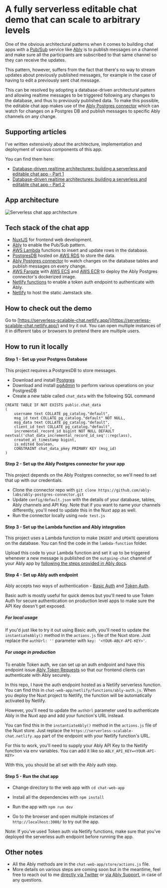 # A fully serverless editable chat demo that can scale to arbitrary levels

One of the obvious architectural patterns when it comes to building chat apps with a [Pub/Sub](https://ably.com/topic/pub-sub) service like [Ably](https://ably.com/) is to publish messages on a channel and make sure all the participants are subscribed to that same channel so they can receive the updates.

This pattern, however, suffers from the fact that there's no way to stream updates about previously published messages, for example in the case of having to edit a previously sent chat message. 

This can be resolved by adopting a database-driven architectural pattern and allowing realtime messages to be triggered following any changes to the database, and thus to previously published data. To make this possible, the editable chat app makes use of the [Ably Postgres connector](https://github.com/ably-labs/ably-postgres-connector) which can watch for changes on a Postgres DB and publish messages to specific Ably channels on any change.

## Supporting articles

I've written extensively about the architecture, implementation and deployment of various components of this app.

You can find them here:

- [Database-driven realtime architectures: building a serverless and editable chat app - Part 1](https://ably.com/blog/database-driven-realtime-architectures-serverless-editable-chat-app-part-1)
- [Database-driven realtime architectures: building a serverless and editable chat app - Part 2](https://ably.com/blog/database-driven-realtime-architectures-serverless-editable-chat-app-part-2)

## App architecture

![Serverless chat app architecture](https://user-images.githubusercontent.com/5900152/132007004-f9f359ba-67c8-43c9-b627-0fff901b10d0.jpg)

## Tech stack of the chat app

- [NuxtJS](https://nuxtjs.org/) for frontend web development.
- [Ably](https://ably.com/) to enable the Pub/Sub pattern.
- [AWS Lambda](https://aws.amazon.com/lambda/) functions to insert and update rows in the database.
- [PostgresDB](https://www.postgresql.org/) hosted on [AWS RDS](https://aws.amazon.com/rds/) to store the data.
- [Ably Postgres connector](https://github.com/ably-labs/ably-postgres-connector) to watch changes on the database tables and publish messages on every change.
- [AWS Fargate](https://aws.amazon.com/fargate/) with [AWS ECS](https://aws.amazon.com/ecs/) and [AWS ECR](https://aws.amazon.com/ecr/) to deploy the Ably Postgres connector's dockerized image.
- [Netlify functions](https://www.netlify.com/products/functions/) to enable a token auth endpoint to authenticate with Ably.
- [Netlify](https://netlify.com/) to host the static Jamstack site.

## How to check out the demo

Go to [https://serverless-scalable-chat.netlify.app/](https://serverless-scalable-chat.netlify.app/) and try it out. You can open multiple instances of it in different tabs or browsers to pretend there are multiple users.

## How to run it locally

#### Step 1 - Set up your Postgres Database

This project requires a PostgresDB to store messages. 

- Download and install [Postgres](https://www.postgresql.org/)
- Download and install [pgAdmin](https://www.pgadmin.org/) to perform various operations on your PostgresDB
- Create a new table called `chat_data` with the following SQL command

```
CREATE TABLE IF NOT EXISTS public.chat_data
(
    username text COLLATE pg_catalog."default",
    msg_id text COLLATE pg_catalog."default" NOT NULL,
    msg_data text COLLATE pg_catalog."default",
    client_id text COLLATE pg_catalog."default",
    incremental_record_id bigint NOT NULL DEFAULT nextval('chat_data_incremental_record_id_seq'::regclass),
    created_at_timestamp bigint,
    is_edited boolean,
    CONSTRAINT chat_data_pkey PRIMARY KEY (msg_id)
)
```

#### Step 2 - Set up the Ably Postgres connector for your app

This project depends on the Ably Postgres connector, so we'll need to set that up with our credentials.

- Clone the connector repo with `git clone https://github.com/ably-labs/ably-postgres-connector.git`
- Update `config/default.json` with the details of your database, tables, Ably channels and API Key. Note that if you want to name your channels differently, you'll need to update this in the Nuxt app as well.
- Run the connector locally using `node test.js`

#### Step 3 - Set up the Lambda function and Ably integration

This project uses a Lambda function to make `INSERT` and `UPDATE` operations on the database. You can find the code in the `lambda-function` folder. 

Upload this code to your Lambda function and set it up to be triggered whenever a new message is published on the `outgoing-chat` channel of your Ably app by [following the steps provided in Ably docs](https://ably.com/documentation/general/events/aws-lambda).

#### Step 4 - Set up Ably auth endpoint

Ably accepts two ways of authentication - [Basic Auth](https://ably.com/documentation/core-features/authentication#basic-authentication) and [Token Auth](https://ably.com/documentation/core-features/authentication#token-authentication). 

Basic auth is mostly useful for quick demos but you'll need to use Token Auth for secure authentication on production level apps to make sure the API Key doesn't get exposed.

##### For local usage

If you'd just like to try it out using Basic auth, you'll need to update the `instantiateAbly()` method in the `actions.js` file of the Nuxt store. Just replace the `authUrl: ''` parameter with `key: '<YOUR-ABLY-API-KEY>'`.

##### For usage in production

To enable Token auth, we can set up an auth endpoint and have this endpoint issue [Ably Token Requests](https://ably.com/documentation/realtime/authentication#token-request) so that our frontend clients can authenticate with Ably securely. 

In this repo, I have the auth endpoint hosted as a Netlify serverless function. You can find this in `chat-web-app/netlify/functions/ably-auth.js`. When you deploy the Nuxt project to Netlify, the function will be automatically activated by Netlify. 

However, you'll need to update the `authUrl` parameter used to authenticate Ably in the Nuxt app and add your function's URL instead. 

You can find this in the `instantiateAbly()` method in the `actions.js` file of the Nuxt store. Just replace the `https://serverless-scalable-chat.netlify.app` part of the endpoint with your Netlify function's URL.

For this to work, you'll need to supply your Ably API Key to the Netlify function via env variables. You can add it like so `ABLY_API_KEY=<YOUR-API-KEY>`

With this, you should be all set with the Ably auth step.

#### Step 5 - Run the chat app

- Change directory to the web app with `cd chat-web-app`

- Install all the dependencies with `npm install`

- Run the app with `npm run dev`

- Go to the browser and open multiple instances of `http://localhost:3000/` to try out the app.

Note: If you've used Token auth via Netlify functions, make sure that you've deployed the serverless auth endpoint before running the app.

## Other notes

- All the Ably methods are in the `chat-web-app/store/actions.js` file.
- More details on various steps are coming soon but in the meantime, feel free to reach out to me [directly via Twitter](https://twitter.com/Srushtika) or [via Ably Support](https://ably.com/contact), in case of any questions.
